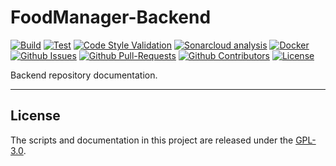# FoodManager-Backend

[![Build](https://github.com/ThreeGuysOrg/FoodManager-Backend/actions/workflows/dotnet.yaml/badge.svg)](https://github.com/ThreeGuysOrg/FoodManager-Backend/actions/workflows/dotnet.yaml)
[![Test](https://github.com/ThreeGuysOrg/FoodManager-Backend/actions/workflows/dotnet-test.yaml/badge.svg)](https://github.com/ThreeGuysOrg/FoodManager-Backend/actions/workflows/dotnet-test.yaml)
[![Code Style Validation](https://github.com/ThreeGuysOrg/FoodManager-Backend/actions/workflows/linter.yaml/badge.svg)](https://github.com/ThreeGuysOrg/FoodManager-Backend/actions/workflows/linter.yaml)
[![Sonarcloud analysis](https://github.com/ThreeGuysOrg/FoodManager-Backend/actions/workflows/sonar.yaml/badge.svg)](https://github.com/ThreeGuysOrg/FoodManager-Backend/actions/workflows/sonar.yaml)
[![Docker](https://github.com/ThreeGuysOrg/FoodManager-Backend/actions/workflows/docker.yaml/badge.svg)](https://github.com/ThreeGuysOrg/FoodManager-Backend/actions/workflows/docker.yaml)
[![Github Issues](https://img.shields.io/github/issues/ThreeGuysOrg/FoodManager-Backend?color=yellow&label=Issues&logo=github)](https://github.com/ThreeGuysOrg/FoodManager-Backend/issues)
[![Github Pull-Requests](https://img.shields.io/github/issues-pr/ThreeGuysOrg/FoodManager-Backend?color=purple&label=Pull%20Requests&logo=github)](https://github.com/ThreeGuysOrg/FoodManager-Backend/pulls)
[![Github Contributors](https://img.shields.io/github/contributors/ThreeGuysOrg/FoodManager-Backend?color=pink&label=Contributors&logo=github)](https://github.com/ThreeGuysOrg/FoodManager-Backend/graphs/contributors)
[![License](https://img.shields.io/github/license/ThreeGuysOrg/FoodManager-Backend?color=blue&label=License&logo=github)](LICENSE)

Backend repository documentation.

---

## License

The scripts and documentation in this project are released under the [GPL-3.0](LICENSE).
